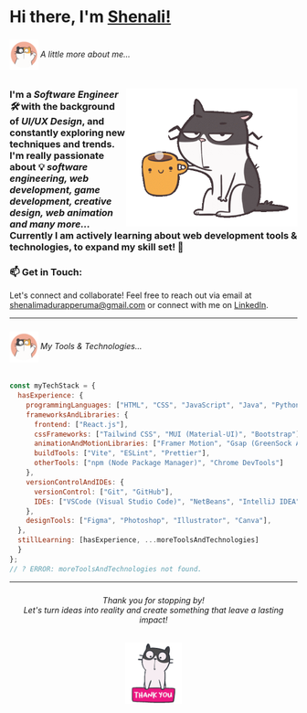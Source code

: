 ### <h1>Hi there, I'm [Shenali!](https://github.com/Shenali-Madurapperuma/)</h1>

### <h6><img align="center" src="assets/intro.gif" width="50"> <em>A little more about me... </em></h6>
### <img align="right" width="300" alt="Hello" src="assets/hello.gif" />
### I'm a <em>Software Engineer 🛠</em> with the background of <em>UI/UX Design</em>, and constantly exploring new techniques and trends.<br/>I'm really passionate about 💡 <em>software engineering, web development, game development, creative design, web animation and many more...</em><br/>Currently I am actively learning about web development tools & technologies, to expand my skill set! 🚀

### 📫 Get in Touch:
Let's connect and collaborate! Feel free to reach out via email at shenalimadurapperuma@gmail.com or connect with me on [LinkedIn](https://www.linkedin.com/in/shenali-madurapperuma/).
<hr>

### <h6><img align="center" src="assets/intro.gif" width="50"> <em>My Tools & Technologies... </em></h6>

```javascript
const myTechStack = {
  hasExperience: {
    programmingLanguages: ["HTML", "CSS", "JavaScript", "Java", "Python", "C"],
    frameworksAndLibraries: {
      frontend: ["React.js"],
      cssFrameworks: ["Tailwind CSS", "MUI (Material-UI)", "Bootstrap"],
      animationAndMotionLibraries: ["Framer Motion", "Gsap (GreenSock Animation Platform)", "LottieFiles"],
      buildTools: ["Vite", "ESLint", "Prettier"],
      otherTools: ["npm (Node Package Manager)", "Chrome DevTools"]
    },
    versionControlAndIDEs: {
      versionControl: ["Git", "GitHub"],
      IDEs: ["VSCode (Visual Studio Code)", "NetBeans", "IntelliJ IDEA", "CodeBlocks"]
    },
    designTools: ["Figma", "Photoshop", "Illustrator", "Canva"],
  },
  stillLearning: [hasExperience, ...moreToolsAndTechnologies]
  }
};
// ? ERROR: moreToolsAndTechnologies not found.
```
<hr>

### <h6 align="center"><em>Thank you for stopping by!</em><br/>Let's turn ideas into reality and create something that leave a lasting impact!</h6>
### <div align="center"><img width="100" alt="thank you..." src="assets/thanks.gif" /></div>





